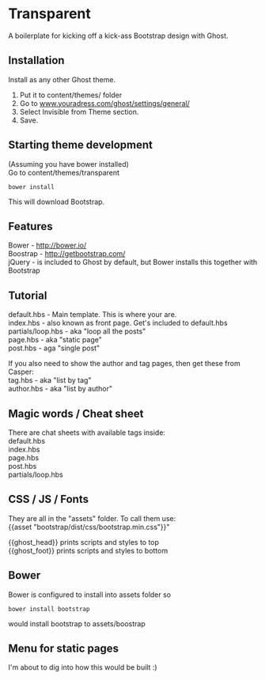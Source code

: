 # Transparent  

A boilerplate for kicking off a kick-ass Bootstrap design with Ghost.  


Installation  
---------------  
Install as any other Ghost theme.  
1. Put it to content/themes/ folder  
2. Go to www.youradress.com/ghost/settings/general/  
3. Select Invisible from Theme section.  
4. Save.  


Starting theme development  
---------------  
(Assuming you have bower installed)  
Go to content/themes/transparent  
```
bower install  
```
This will download Bootstrap.  


Features  
-----------  
Bower - http://bower.io/  
Boostrap - http://getbootstrap.com/  
jQuery - is included to Ghost by default, but Bower installs this together with Bootstrap  


Tutorial  
--------  
default.hbs - Main template. This is where your <html><head><body> are.  
  index.hbs - also known as front page. Get's included to default.hbs  
    partials/loop.hbs - aka "loop all the posts"  
  page.hbs - aka "static page"  
  post.hbs - aga "single post"  

If you also need to show the author and tag pages, then get these from Casper:  
tag.hbs - aka "list by tag"  
author.hbs - aka "list by author"  


Magic words / Cheat sheet  
--------------  
There are chat sheets with available tags inside:  
default.hbs  
index.hbs  
page.hbs  
post.hbs  
partials/loop.hbs  


CSS / JS / Fonts  
-----------------  
They are all in the "assets" folder. To call them use:  
{{asset "bootstrap/dist/css/bootstrap.min.css"}}"  

{{ghost_head}} prints scripts and styles to top  
{{ghost_foot}} prints scripts and styles to bottom  


Bower  
---------  
Bower is configured to install into assets folder so  
```  
bower install bootstrap  
```  
would install bootstrap to assets/boostrap  


Menu for static pages  
----  
I'm about to dig into how this would be built :)  
